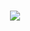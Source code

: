 
<h1 align="center">
    <img src="https://readme-typing-svg.herokuapp.com/?font=Righteous&size=45&center=true&vCenter=true&width=400&height=45&duration=3000&lines=Hi+There+👋;+Achraf+is+here!;" />
</h1>
